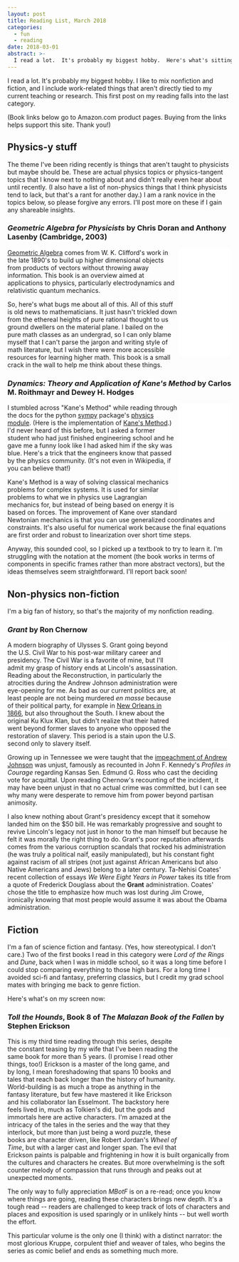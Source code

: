 ```yaml
---
layout: post
title: Reading List, March 2018
categories:
  - fun
  - reading
date: 2018-03-01
abstract: >-
  I read a lot.  It's probably my biggest hobby.  Here's what's sitting on my desk or in my ebook right now.
---
```

<!-- TODO: Add amazon links, more external links -->
I read a lot.  It's probably my biggest hobby.  I like to mix nonfiction and fiction, and I include work-related things that aren't directly tied to my current teaching or research.  This first post on my reading falls into the last category.

(Book links below go to Amazon.com product pages.  Buying from the links helps support this site. Thank you!)

## Physics-y stuff

The theme I've been riding recently is things that aren't taught to physicists but maybe should be.  These are actual physics topics or physics-tangent topics that I know next to nothing about and didn't really even hear about until recently.  (I also have a list of non-physics things that I think physicists tend to lack, but that's a rant for another day.)  I am a rank novice in the topics below, so please forgive any errors.  I'll post more on these if I gain any shareable insights.

### *Geometric Algebra for Physicists* by Chris Doran and Anthony Lasenby (Cambridge, 2003)
<iframe style="width:120px;height:240px;float:right;" marginwidth="0" marginheight="0" scrolling="no" frameborder="0" src="//ws-na.amazon-adsystem.com/widgets/q?ServiceVersion=20070822&OneJS=1&Operation=GetAdHtml&MarketPlace=US&source=ss&ref=as_ss_li_til&ad_type=product_link&tracking_id=&marketplace=amazon&region=US&placement=0521715954&asins=0521715954&linkId=f1c5b3569b168e10d61ae25fe4d8aa47&show_border=true&link_opens_in_new_window=true"></iframe>

[Geometric Algebra](https://en.wikipedia.org/wiki/Geometric_algebra) comes from W. K. Clifford's work in the late 1890's to build up higher dimensional objects from products of vectors without throwing away information.  This book is an overview aimed at applications to physics, particularly electrodynamics and relativistic quantum mechanics.

So, here's what bugs me about all of this.  All of this stuff is old news to mathematicians.  It just hasn't trickled down from the ethereal heights of pure rational thought to us ground dwellers on the material plane.  I bailed on the pure math classes as an undergrad, so I can only blame myself that I can't parse the jargon and writing style of math literature, but I wish there were more accessible resources for learning higher math.  This book is a small crack in the wall to help me think about these things.
<!--
[Buy it on Amazon.com!](http://amzn.to/2FBb5Sv)
-->
### *Dynamics: Theory and Application of Kane's Method* by Carlos M. Roithmayr and Dewey H. Hodges
<iframe style="width:120px;height:240px;float:right;" marginwidth="0" marginheight="0" scrolling="no" frameborder="0" src="//ws-na.amazon-adsystem.com/widgets/q?ServiceVersion=20070822&OneJS=1&Operation=GetAdHtml&MarketPlace=US&source=ss&ref=as_ss_li_til&ad_type=product_link&tracking_id=corcoviloslab-20&marketplace=amazon&region=US&placement=1107005698&asins=1107005698&linkId=2c76d9196223b896d698108d92e8d49d&show_border=true&link_opens_in_new_window=true"></iframe>

I stumbled across "Kane's Method" while reading through the docs for the python [sympy](http://www.sympy.org/en/index.html) package's [physics module](http://docs.sympy.org/latest/modules/physics/index.html).  (Here is the implementation of [Kane's Method](http://docs.sympy.org/latest/modules/physics/mechanics/api/kane_lagrange.html).)  I'd never heard of this before, but I asked a former student who had just finished engineering school and he gave me a funny look like I had asked him if the sky was blue.  Here's a trick that the engineers know that passed by the physics community.  (It's not even in Wikipedia, if you can believe that!)

Kane's Method is a way of solving classical mechanics problems for complex systems.  It is used for similar problems to what we in physics use Lagrangian mechanics for, but instead of being based on energy it is based on forces.  The improvement of Kane over standard Newtonian mechanics is that you can use generalized coordinates and constraints.  It's also useful for numerical work because the final equations are first order and robust to linearization over short time steps.

Anyway, this sounded cool, so I picked up a textbook to try to learn it.  I'm struggling with the notation at the moment (the book works in terms of components in specific frames rather than more abstract vectors), but the ideas themselves seem straightforward.  I'll report back soon!
<!--
[Buy it on Amazon.com!](http://amzn.to/2GQNzR5)
-->
## Non-physics non-fiction

I'm a big fan of history, so that's the majority of my nonfiction reading.

### *Grant* by Ron Chernow
<iframe style="width:120px;height:240px;float:right;" marginwidth="0" marginheight="0" scrolling="no" frameborder="0" src="//ws-na.amazon-adsystem.com/widgets/q?ServiceVersion=20070822&OneJS=1&Operation=GetAdHtml&MarketPlace=US&source=ss&ref=as_ss_li_til&ad_type=product_link&tracking_id=corcoviloslab-20&marketplace=amazon&region=US&placement=159420487X&asins=159420487X&linkId=c93c58c1fcde4c365cb699b85380cb79&show_border=true&link_opens_in_new_window=true"></iframe>

A modern biography of Ulysses S. Grant going beyond the U.S. Civil War to his post-war military career and presidency.  The Civil War is a favorite of mine, but I'll admit my grasp of history ends at Lincoln's assassination.  Reading about the Reconstruction, in particularly the atrocities during the Andrew Johnson administration were eye-opening for me.  As bad as our current politics are, at least people are not being murdered *en masse* because of their political party, for example in [New Orleans in 1866](https://en.wikipedia.org/wiki/New_Orleans_massacre_of_1866), but also throughout the South.  I knew about the original Ku Klux Klan, but didn't realize that their hatred went beyond former slaves to anyone who opposed the restoration of slavery.  This period is a stain upon the U.S. second only to slavery itself.

Growing up in Tennessee we were taught that the [impeachment of Andrew Johnson](https://en.wikipedia.org/wiki/Impeachment_of_Andrew_Johnson) was unjust, famously as recounted in John F. Kennedy's *Profiles in Courage* regarding Kansas Sen. Edmund G. Ross who cast the deciding vote for acquittal.  Upon reading Chernow's recounting of the incident, it may have been unjust in that no actual crime was committed, but I can see why many were desperate to remove him from power beyond partisan animosity.

I also knew nothing about Grant's presidency except that it somehow landed him on the $50 bill.  He was remarkably progressive and sought to revive Lincoln's legacy not just in honor to the man himself but because he felt it was morally the right thing to do.  Grant's poor reputation afterwards comes from the various corruption scandals that rocked his administration (he was truly a political naïf, easily manipulated), but his constant fight against racism of all stripes (not just against African Americans but also Native Americans and Jews) belong to a later century.  Ta-Nehisi Coates' recent collection of essays *We Were Eight Years in Power* takes its title from a quote of Frederick Douglass about the **Grant** administration.  Coates' chose the title to emphasize how much was lost during Jim Crowe, ironically knowing that most people would assume it was about the Obama administration.
<!--
[Buy it on Amazon.com!](http://amzn.to/2HOaz4i)
-->
## Fiction
I'm a fan of science fiction and fantasy.  (Yes, how stereotypical.  I don't care.)  Two of the first books I read in this category were *Lord of the Rings* and *Dune*, back when I was in middle school, so it was a long time before I could stop comparing everything to those high bars.  For a long time I avoided sci-fi and fantasy, preferring classics, but I credit my grad school mates with bringing me back to genre fiction.

Here's what's on my screen now:

### *Toll the Hounds*, Book 8 of *The Malazan Book of the Fallen* by Stephen Erickson

<iframe style="width:120px;height:240px;float:right;" marginwidth="0" marginheight="0" scrolling="no" frameborder="0"  src="//ws-na.amazon-adsystem.com/widgets/q?ServiceVersion=20070822&OneJS=1&Operation=GetAdHtml&MarketPlace=US&source=ss&ref=as_ss_li_til&ad_type=product_link&tracking_id=corcoviloslab-20&marketplace=amazon&region=US&placement=B00HL0MA3W&asins=B00HL0MA3W&linkId=ba1b66c83a8f6c90d967a93d47f5e103&show_border=true&link_opens_in_new_window=true"></iframe>

This is my third time reading through this series, despite the constant teasing by my wife that I've been reading the same book for more than 5 years. (I promise I read other things, too!)  Erickson is a master of the long game, and by long, I mean foreshadowing that spans 10 books and tales that reach back longer than the history of humanity.  World-building is as much a trope as anything in the fantasy literature, but few have mastered it like Erickson and his collaborator Ian Esselmont.  The backstory here feels lived in, much as Tolkien's did, but the gods and immortals here are active characters.  I'm amazed at the intricacy of the tales in the series and the way that they interlock, but more than just being a word puzzle, these books are character driven, like Robert Jordan's *Wheel of Time*, but with a larger cast and longer span.  The evil that Erickson paints is palpable and frightening in how it is built organically from the cultures and characters he creates.  But more overwhelming is the soft counter melody of compassion that runs through and peaks out at unexpected moments.

The only way to fully appreciation *MBotF* is on a re-read; once you know where things are going, reading these characters brings new depth.  It's a tough read -- readers are challenged to keep track of lots of characters and places and exposition is used sparingly or in unlikely hints -- but well worth the effort.

This particular volume is the only one (I think) with a distinct narrator: the most glorious Kruppe, corpulent thief and weaver of tales, who begins the series as comic belief and ends as something much more.
<!--
[Buy it on Amazon.com](http://amzn.to/2ov6s5j)
-->
